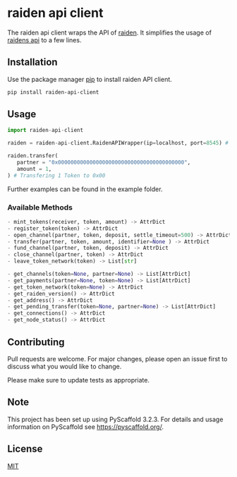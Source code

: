 # raiden api client

The raiden api client wraps the API of [raiden](https://github.com/raiden-network/raiden). It simplifies the usage of [raidens api](https://docs.raiden.network/raiden-api-1/resources) to a few lines.


## Installation

Use the package manager [pip](https://pip.pypa.io/en/stable/) to install raiden API client.

```bash
pip install raiden-api-client
```

## Usage

```python
import raiden-api-client

raiden = raiden-api-client.RaidenAPIWrapper(ip=localhost, port=8545) # Parity running at localhost:8545

raiden.transfer(
   partner = "0x0000000000000000000000000000000000000000",
   amount = 1,
) # Transfering 1 Token to 0x00
```
Further examples can be found in the example folder.

### Available Methods


```python
- mint_tokens(receiver, token, amount) -> AttrDict
- register_token(token) -> AttrDict
- open_channel(partner, token, deposit, settle_timeout=500) -> AttrDict
- transfer(partner, token, amount, identifier=None ) -> AttrDict
- fund_channel(partner, token, deposit) -> AttrDict
- close_channel(partner, token) -> AttrDict
- leave_token_network(token) -> List[str]

- get_channels(token=None, partner=None) -> List[AttrDict]
- get_payments(partner=None, token=None) -> List[AttrDict]
- get_token_network(token=None) -> AttrDict
- get_raiden_version() -> AttrDict
- get_address() -> AttrDict
- get_pending_transfer(token=None, partner=None) -> List[AttrDict]
- get_connections() -> AttrDict
- get_node_status() -> AttrDict
```


## Contributing
Pull requests are welcome. For major changes, please open an issue first to discuss what you would like to change.

Please make sure to update tests as appropriate.

## Note
This project has been set up using PyScaffold 3.2.3. For details and usage information on PyScaffold see https://pyscaffold.org/.

## License
[MIT](https://choosealicense.com/licenses/mit/)